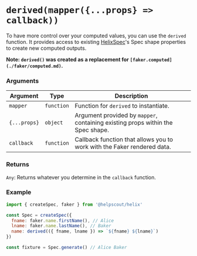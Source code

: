 # `derived(mapper({...props} => callback))`

To have more control over your computed values, you can use the `derived` function. It provides access to existing [HelixSpec](./HelixSpec)'s Spec shape properties to create new computed outputs.

**Note: `derived()` was created as a replacement for `[faker.computed](./faker/computed.md)`.**

### Arguments

| Argument | Type | Description |
| --- | --- | --- |
| `mapper` | `function` | Function for `derived` to instantiate. |
| `{...props}` | `object` | Argument provided by `mapper`, containing existing props within the Spec shape. |
| `callback` | `function` | Callback function that allows you to work with the Faker rendered data. |


### Returns

`Any`: Returns whatever you determine in the `callback` function.


### Example

```js
import { createSpec, faker } from '@helpscout/helix'

const Spec = createSpec({
  fname: faker.name.firstName(), // Alice
  lname: faker.name.lastName(), // Baker
  name: derived(({ fname, lname }) => `${fname} ${lname}`)
})

const fixture = Spec.generate() // Alice Baker
```

